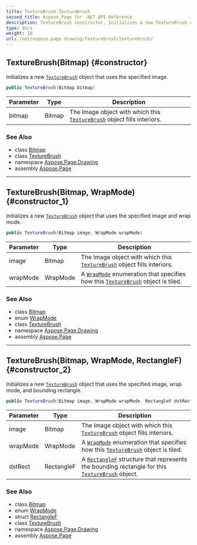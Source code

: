 ```yaml
---
title: TextureBrush.TextureBrush
second_title: Aspose.Page for .NET API Reference
description: TextureBrush constructor. Initializes a new TextureBrush object that uses the specified image
type: docs
weight: 10
url: /net/aspose.page.drawing/texturebrush/texturebrush/
---
```

## TextureBrush(Bitmap) {#constructor}

Initializes a new [`TextureBrush`](../) object that uses the specified image.

```csharp
public TextureBrush(Bitmap bitmap)
```

| Parameter | Type | Description |
| --- | --- | --- |
| bitmap | Bitmap | The Image object with which this [`TextureBrush`](../) object fills interiors. |

### See Also

* class [Bitmap](../../bitmap/)
* class [TextureBrush](../)
* namespace [Aspose.Page.Drawing](../../texturebrush/)
* assembly [Aspose.Page](../../../)

---

## TextureBrush(Bitmap, WrapMode) {#constructor_1}

Initializes a new [`TextureBrush`](../) object that uses the specified image and wrap mode.

```csharp
public TextureBrush(Bitmap image, WrapMode wrapMode)
```

| Parameter | Type | Description |
| --- | --- | --- |
| image | Bitmap | The Image object with which this [`TextureBrush`](../) object fills interiors. |
| wrapMode | WrapMode | A [`WrapMode`](../../../aspose.page.drawing.drawing2d/wrapmode/) enumeration that specifies how this [`TextureBrush`](../) object is tiled. |

### See Also

* class [Bitmap](../../bitmap/)
* enum [WrapMode](../../../aspose.page.drawing.drawing2d/wrapmode/)
* class [TextureBrush](../)
* namespace [Aspose.Page.Drawing](../../texturebrush/)
* assembly [Aspose.Page](../../../)

---

## TextureBrush(Bitmap, WrapMode, RectangleF) {#constructor_2}

Initializes a new [`TextureBrush`](../) object that uses the specified image, wrap mode, and bounding rectangle.

```csharp
public TextureBrush(Bitmap image, WrapMode wrapMode, RectangleF dstRect)
```

| Parameter | Type | Description |
| --- | --- | --- |
| image | Bitmap | The Image object with which this [`TextureBrush`](../) object fills interiors. |
| wrapMode | WrapMode | A [`WrapMode`](../../../aspose.page.drawing.drawing2d/wrapmode/) enumeration that specifies how this [`TextureBrush`](../) object is tiled. |
| dstRect | RectangleF | A [`RectangleF`](../../rectanglef/) structure that represents the bounding rectangle for this [`TextureBrush`](../) object. |

### See Also

* class [Bitmap](../../bitmap/)
* enum [WrapMode](../../../aspose.page.drawing.drawing2d/wrapmode/)
* struct [RectangleF](../../rectanglef/)
* class [TextureBrush](../)
* namespace [Aspose.Page.Drawing](../../texturebrush/)
* assembly [Aspose.Page](../../../)


